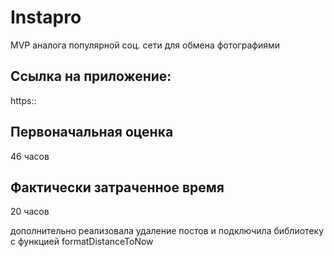 # Instapro

MVP аналога популярной соц. сети для обмена фотографиями

## Ссылка на приложение:

https::

## Первоначальная оценка

46 часов

## Фактически затраченное время

20 часов

дополнительно реализовала удаление постов и подключила библиотеку с функцией formatDistanceToNow
